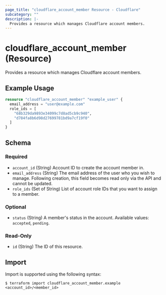 ```yaml
---
page_title: "cloudflare_account_member Resource - Cloudflare"
subcategory: ""
description: |-
  Provides a resource which manages Cloudflare account members.
---
```


# cloudflare_account_member (Resource)

Provides a resource which manages Cloudflare account members.

## Example Usage

```terraform
resource "cloudflare_account_member" "example_user" {
  email_address = "user@example.com"
  role_ids = [
    "68b329da9893e34099c7d8ad5cb9c940",
    "d784fa8b6d98d27699781bd9a7cf19f0"
  ]
}
```
<!-- schema generated by tfplugindocs -->
## Schema

### Required

- `account_id` (String) Account ID to create the account member in.
- `email_address` (String) The email address of the user who you wish to manage. Following creation, this field becomes read only via the API and cannot be updated.
- `role_ids` (Set of String) List of account role IDs that you want to assign to a member.

### Optional

- `status` (String) A member's status in the account. Available values: `accepted`, `pending`.

### Read-Only

- `id` (String) The ID of this resource.

## Import

Import is supported using the following syntax:

```shell
$ terraform import cloudflare_account_member.example <account_id>/<member_id>
```
